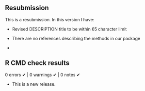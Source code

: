 ## Resubmission
This is a resubmission. In this version I have:

* Revised DESCRIPTION title to be within 65 character limit

* There are no references describing the methods in our package

*

## R CMD check results

0 errors ✔ | 0 warnings ✔ | 0 notes ✔

* This is a new release.
